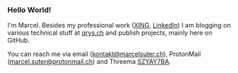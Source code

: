 ### Hello World!

I'm Marcel. Besides my professional work ([XING](https://www.xing.com/profile/Marcel_Suter5), [LinkedIn](https://www.linkedin.com/in/marcelsuter/)) I am blogging on various technical stuff at [qrys.ch](https://qrys.ch) and publish projects, mainly here on GitHub.

You can reach me via email (kontakt@marcelsuter.ch), ProtonMail (marcel.suter@protonmail.ch) and Threema [SZYAY7BA](https://threema.id/SZYAY7BA).

